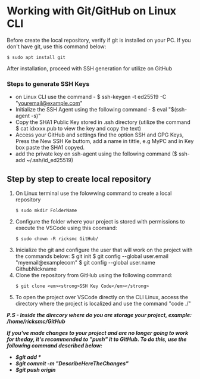 # Working with Git/GitHub on Linux CLI

Before create the local repository, verify if git is installed on your PC. If you don't have git, use this command below:

	$ sudo apt install git

After installation, proceed with SSH generation for utilize on GitHub

### Steps to generate SSH Keys

 - on Linux CLI use the command -  $ ssh-keygen -t ed25519 -C "youremail@example.com"
 - Initialize the SSH Agent using the following command - $ eval "$(ssh-agent -s)"
 - Copy the SHA1 Public Key stored in .ssh directory (utilize the command $ cat idxxxx.pub to view the key and copy the text)
 - Access your GitHub and settings find the option SSH and GPG Keys, Press the New SSH Ke buttom, add a name in tittle, e.g MyPC and in Key box paste the SHA1
copyed.
 - add the private key on ssh-agent using the following command ($ ssh-add ~/.ssh/id_ed25519)  
 
## Step by step to create local repository

<ol>

 <li> On Linux terminal use the folowwing command to create a local repository

	$ sudo mkdir FolderName
 </li>
 <li> Configure the folder where your project is stored with permissions to execute the VSCode using this coomand:

	$ sudo chown -R ricksmc GitHub/
 </li>
 <li> Inicialize the git and configure the user that will work on the project with the commands below: 
	$ git init
	$ git config --global user.email "myemail@examplecom"
	$ git config --global user.name GithubNickname

 <li> Clone the repository from GitHub using the following command:

	$ git clone <em><strong>SSH Key Code</em></strong>
 </li>
 <li> To open the project over VSCode directly on the CLI Linux, access the directory where the project is localized and use the command "code ./"</li>
</ol>
<em><strong>P.S - Inside the direcory where do you are storage your project, example: /home/ricksmc/GitHub<em><strong>

If you've made changes to your project and are no longer going to work for theday, it's recommended to "push" it to GitHub. To do this, use the following command
described below:

 - <b>$</b><em>git add *</em>
 - <b>$</b><em>git commit -m "DescribeHereTheChanges"</em>
 - <b>$</b><em>git push origin</em> 




